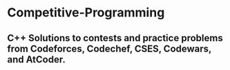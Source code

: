 # Competitive-Programming
## C++ Solutions to contests and practice problems from Codeforces, Codechef, CSES, Codewars, and AtCoder.
